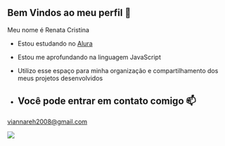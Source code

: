 ## Bem Vindos ao meu perfil 🤍

Meu nome é Renata Cristina 

- Estou estudando no [Alura](https://www.alura.com.br)
- Estou me aprofundando na linguagem JavaScript
-  Utilizo esse espaço para minha organização e compartilhamento dos meus projetos desenvolvidos

-  ## Você pode entrar em contato comigo 📫
  viannareh2008@gmail.com

![](https://media.tenor.com/R0C_Sa2mtVsAAAAM/taylorswift-taylor.gif)
